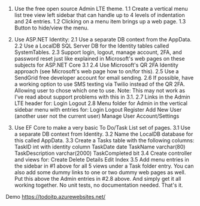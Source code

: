 1.  Use the free open source Admin LTE theme.
   1.1  Create a vertical menu list tree view left sidebar that can handle up to 4 levels of indentation and 24 entries.
   1.2  Clicking on a menu item brings up a web page.
   1.3  Button to hide/view the menu.
   
2.  Use ASP.NET Identity:
   2.1  Use a separate DB context from the AppData.
   2.2  Use a LocalDB SQL Server DB for the Identity tables called SystemTables.
   2.3  Support login, logout, manage account, 2FA, and password reset just like explained in Microsoft's web pages on these subjects for ASP.NET Core 3.1
   2.4  Use Microsoft's QR 2FA Identity approach (see Microsoft's web page how to on/for this).
   2.5  Use a SendGrid free developer account for email sending.
   2.6  If possible, have a working option to use SMS texting via Twilio instead of the QR 2FA.
Allowing user to chose which one to use.
Note:  This may not work as I've read about support problems with this in 3.1.
   2.7  Links in the Admin LTE header for:
Login
Logout
   2.8  Menu folder for Admin in the vertical sidebar menu with entries for:
Login
Logout
Register
Add New User (another user not the current user)
Manage User Account/Settings
3.  Use EF Core to make a very basic To Do/Task List set of pages.
   3.1  Use a separate DB context from Identity.
   3.2  Name the LocalDB database for this called AppData.
   3.3  Create a Tasks table with the following columns:
TaskID int with identity column
TaskDate date
TaskName varchar(80)
TaskDescription varchar(2000)
TaskCompleted bit
   3.4  Create controller and views for:
Create
Delete
Details
Edit
Index
3.5 Add menu entries in the sidebar in #1 above for all 5 views under a Task folder entry.
You can also add some dummy links to one or two dummy web pages as well.
Put this above the Admin entries in #2.8 above.
And simply get it all working together.  No unit tests, no documentation needed.  That's it.

Demo https://todoitp.azurewebsites.net/
